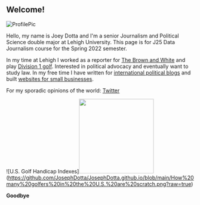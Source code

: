 ## Welcome!

![ProfilePic](https://github.com/JosephDotta/JosephDotta.github.io/blob/main/20-08-25a+UBI+in+America+-+Joey+Dotta.jpg?raw=true)

Hello, my name is Joey Dotta and I'm a senior Journalism and Political Science double major at Lehigh University. This page is for J25 Data Journalism course for the Spring 2022 semester. 

In my time at Lehigh I worked as a reporter for [The Brown and White](https://thebrownandwhite.com/) and play [Division 1 golf](https://lehighsports.com/sports/mens-golf/roster/joseph-dotta/15792). Interested in political advocacy and eventually want to study law. In my free time I have written for [international political blogs](https://www.ubilabnetwork.org/blog/ubi-in-america) and built [websites for small businesses](https://mdfabinc.com/).

For my sporadic opinions of the world: [Twitter](https://twitter.com/jdotta13)

![U.S. Golf Handicap Indexes]<img src="http://....jpg" width="200" height="200" />(https://github.com/JosephDotta/JosephDotta.github.io/blob/main/How%20many%20golfers%20in%20the%20U.S.%20are%20scratch.png?raw=true)

**Goodbye**

